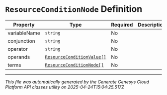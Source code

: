 # `ResourceConditionNode` Definition

| Property | Type | Required | Description |
|----------|------|----------|-------------|
| variableName | `string` | No |  |
| conjunction | `string` | No |  |
| operator | `string` | No |  |
| operands | [`ResourceConditionValue[]`](resourceconditionvalue-definition.md) | No |  |
| terms | [`ResourceConditionNode[]`](resourceconditionnode-definition.md) | No |  |

---

*This file was automatically generated by the Generate Genesys Cloud Platform API classes utility on 2025-04-24T15:04:25.517Z*